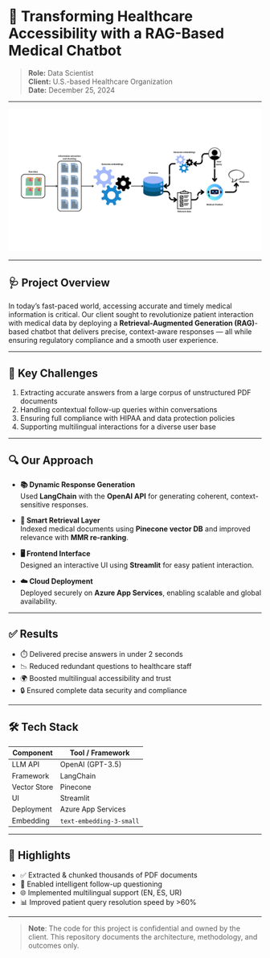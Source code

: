 # 🤖 Transforming Healthcare Accessibility with a RAG-Based Medical Chatbot

> **Role:** Data Scientist  
> **Client:** U.S.-based Healthcare Organization  
> **Date:** December 25, 2024

---

![Pipeline Overview](./pipeline.png)

---

## 🩺 Project Overview

In today’s fast-paced world, accessing accurate and timely medical information is critical. Our client sought to revolutionize patient interaction with medical data by deploying a **Retrieval-Augmented Generation (RAG)**-based chatbot that delivers precise, context-aware responses — all while ensuring regulatory compliance and a smooth user experience.

---

## 🚧 Key Challenges

1. Extracting accurate answers from a large corpus of unstructured PDF documents  
2. Handling contextual follow-up queries within conversations  
3. Ensuring full compliance with HIPAA and data protection policies  
4. Supporting multilingual interactions for a diverse user base  

---

## 🔍 Our Approach

- **📚 Dynamic Response Generation**  
  Used **LangChain** with the **OpenAI API** for generating coherent, context-sensitive responses.

- **🧠 Smart Retrieval Layer**  
  Indexed medical documents using **Pinecone vector DB** and improved relevance with **MMR re-ranking**.

- **🖥️ Frontend Interface**  
  Designed an interactive UI using **Streamlit** for easy patient interaction.

- **☁️ Cloud Deployment**  
  Deployed securely on **Azure App Services**, enabling scalable and global availability.

---

## ✅ Results

- ⏱️ Delivered precise answers in under 2 seconds  
- 📉 Reduced redundant questions to healthcare staff  
- 🌍 Boosted multilingual accessibility and trust  
- 🔒 Ensured complete data security and compliance  

---

## 🛠 Tech Stack

| Component     | Tool / Framework         |
|--------------|--------------------------|
| LLM API      | OpenAI (GPT-3.5)         |
| Framework    | LangChain                |
| Vector Store | Pinecone                 |
| UI           | Streamlit                |
| Deployment   | Azure App Services       |
| Embedding    | `text-embedding-3-small` |

---

## 🎯 Highlights

- ✅ Extracted & chunked thousands of PDF documents
- 💬 Enabled intelligent follow-up questioning
- 🌐 Implemented multilingual support (EN, ES, UR)
- 📊 Improved patient query resolution speed by >60%

---

> **Note**: The code for this project is confidential and owned by the client. This repository documents the architecture, methodology, and outcomes only.
